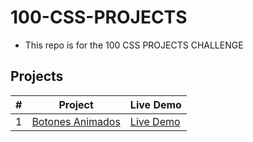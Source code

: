 # 100-CSS-PROJECTS
- This repo is for the 100 CSS PROJECTS CHALLENGE

## Projects
|#| Project | Live Demo |
| :-: | ------- | ------- |
|1| [Botones Animados](https://github.com/Alvaro-Neyra/100-CSS-PROJECTS/tree/main/botones-animados) | [Live Demo](https://alvaro-neyra.github.io/100-CSS-PROJECTS/botones-animados/index.html) |
